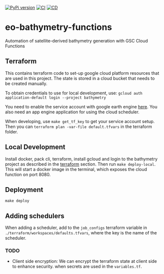 [![PyPi version](https://badgen.net/pypi/v/eo_bathymetry_functions/)](https://pypi.com/project/eo_bathymetry_functions)
[![CI](https://github.com/openearth/eo-bathymetry-functions/actions/workflows/ci.yaml/badge.svg?branch=main&event=push)](https://github.com/openearth/eo-bathymetry-functions/actions/workflows/ci.yaml)
[![CD](https://github.com/openearth/eo-bathymetry-functions/actions/workflows/cd.yaml/badge.svg?branch=main&event=push)](https://github.com/openearth/eo-bathymetry-functions/actions/workflows/cd.yaml)

# eo-bathymetry-functions
Automation of satellite-derived bathymetry generation with GSC Cloud Functions

## Terraform
This contains terraform code to set-up google cloud platform resources that are used in this
project. The state is stored in a cloud bucket that needs to be created manually. 

To obtain credentials to use for local development, use:
```gcloud auth application-default login --project bathymetry```

You need to enable the service account with google earth engine
[here](https://developers.google.com/earth-engine/guides/service_account).
You also need an app engine application for using the cloud scheduler.

When developing, use `make get_tf_key` to get your service account setup. Then you can 
`terraform plan -var-file default.tfvars` in the terraform folder.

## Local Development
Install docker, pack cli, terraform, install gcloud and login to the bathymetry project as
described in the [terraform](#terraform) section. Then run `make deploy-local`. This will start a
docker image in the terminal, which exposes the cloud function on port 8080.

## Deployment
`make deploy`

## Adding schedulers
When adding a scheduler, add to the `job_configs` terraform variable in
`./terraform/workspaces/defaults.tfvars`, where the key is the name of the scheduler.

### TODO
- Client side encryption: We can encrypt the terraform state at client side to enhance security.
    when secrets are used in the `variables.tf`.